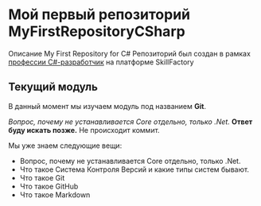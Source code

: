 # Мой первый репозиторий MyFirstRepositoryCSharp
Описание My First Repository for C#
Репозиторий был создан в рамках [профессии C#-разработчик](https://skillfactory.ru/csharp) на платформе SkillFactory
## Текущий модуль
В данный момент мы изучаем модуль под названием **Git**.

*Вопрос, почему не устанавливается Core отдельно, только .Net.*
**Ответ буду искать позже.**
Не происходит коммит.

Мы уже знаем следующие вещи:
* Вопрос, почему не устанавливается Core отдельно, только .Net.
* Что такое Система Контроля Версий и какие типы систем бывают.
* Что такое Git
* Что такое GitHub
* Что такое Markdown
